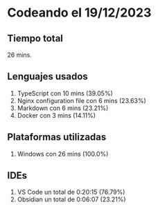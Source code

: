 # Codeando el 19/12/2023

## Tiempo total
26 mins.

## Lenguajes usados
1. TypeScript con 10 mins (39.05%)
1. Nginx configuration file con 6 mins (23.63%)
1. Markdown con 6 mins (23.21%)
1. Docker con 3 mins (14.11%)

## Plataformas utilizadas
1. Windows con 26 mins (100.0%)

## IDEs
1. VS Code un total de 0:20:15 (76.79%)
1. Obsidian un total de 0:06:07 (23.21%)
